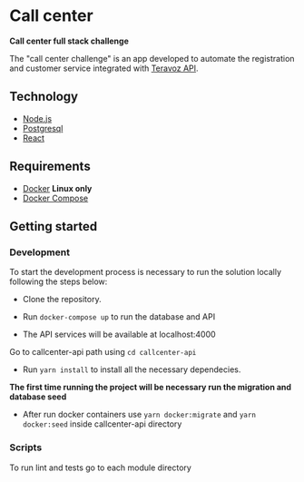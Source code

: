 # Call center

**Call center full stack challenge**

The "call center challenge" is an app developed to automate the registration and customer service integrated with [Teravoz API](https://developers.teravoz.com.br/).

## Technology
* [Node.js](https://nodejs.org/en/)
* [Postgresql](https://www.postgresql.org/)
* [React](https://reactjs.org/)

## Requirements
* [Docker](https://docs.docker.com/install/#server) **Linux only**
* [Docker Compose](https://docs.docker.com/compose/install/)

## Getting started

### Development
To start the development process is necessary to run the solution locally following the steps below:
* Clone the repository.

* Run `docker-compose up` to run the database and API
* The API services will be available at localhost:4000

Go to callcenter-api path using `cd callcenter-api`
* Run `yarn install` to install all the necessary dependecies.

**The first time running the project will be necessary run the migration and database seed**
* After run docker containers use `yarn docker:migrate` and `yarn docker:seed` inside callcenter-api directory

### Scripts

To run lint and tests go to each module directory




